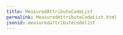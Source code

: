 ```yaml
---
title: MeasuredAttributeCodeList
permalink: MeasuredAttributeCodeList.html
jsonid: measuredattributecodelist
---
```

